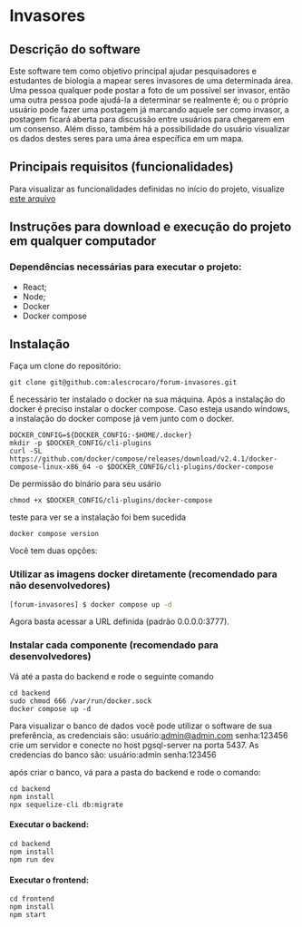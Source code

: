 # Invasores

## Descrição do software
Este software tem como objetivo principal ajudar pesquisadores e estudantes de biologia a mapear seres invasores de uma determinada área. 
Uma pessoa qualquer pode postar a foto de um possível ser invasor, então uma outra pessoa pode ajudá-la a determinar se realmente é; ou o próprio usuário pode fazer uma postagem já marcando aquele ser como invasor, a postagem ficará aberta para discussão entre usuários para chegarem em um consenso. Além disso, também há a possibilidade do usuário visualizar os dados destes seres para uma área específica em um mapa.


## Principais requisitos (funcionalidades)
Para visualizar as funcionalidades definidas no início do projeto, visualize [este arquivo](./firstRequirements.md)


## Instruções para download e execução do projeto em qualquer computador
### Dependências necessárias para executar o projeto:
- React;
- Node;
- Docker
- Docker compose


## Instalação

Faça um clone do repositório:
```
git clone git@github.com:alescrocaro/forum-invasores.git
```

É necessário ter instalado o docker na sua máquina. Após a instalação do docker é preciso instalar o docker compose. Caso esteja usando windows, a instalação do docker compose já vem junto com o docker.
```
DOCKER_CONFIG=${DOCKER_CONFIG:-$HOME/.docker}
mkdir -p $DOCKER_CONFIG/cli-plugins
curl -SL https://github.com/docker/compose/releases/download/v2.4.1/docker-compose-linux-x86_64 -o $DOCKER_CONFIG/cli-plugins/docker-compose
```
De permissão do binário para seu usário
```
chmod +x $DOCKER_CONFIG/cli-plugins/docker-compose
```
teste para ver se a instalação foi bem sucedida
```
docker compose version
```


Você tem duas opções:
### Utilizar as imagens docker diretamente (recomendado para não desenvolvedores)
```bash
[forum-invasores] $ docker compose up -d
```

Agora basta acessar a URL definida (padrão 0.0.0.0:3777).


### Instalar cada componente (recomendado para desenvolvedores) 
Vá até a pasta do backend e rode o seguinte comando
```
cd backend
sudo chmod 666 /var/run/docker.sock
docker compose up -d
```

Para visualizar o banco de dados você pode utilizar o software de sua preferência, as credenciais são:
usuário:admin@admin.com
senha:123456
crie um servidor e conecte no host pgsql-server na porta 5437. As credencias do banco são:
usuário:admin 
senha:123456

após criar o banco, vá para a pasta do backend e rode o comando:

```
cd backend
npm install
npx sequelize-cli db:migrate
```

#### Executar o backend:

```
cd backend
npm install
npm run dev
```

#### Executar o frontend:
```
cd frontend
npm install
npm start
```
